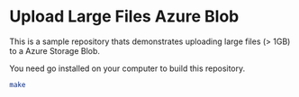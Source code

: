 # Upload Large Files Azure Blob

This is a sample repository thats demonstrates uploading large files (> 1GB) to a Azure Storage Blob.

You need go installed on your computer to build this repository.

```sh
make
```